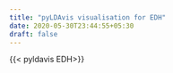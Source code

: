 ```yaml
---
title: "pyLDAvis visualisation for EDH"
date: 2020-05-30T23:44:55+05:30
draft: false
---
```


{{< pyldavis EDH>}}